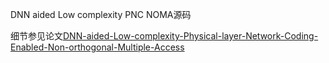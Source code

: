 
DNN aided Low complexity PNC NOMA源码

细节参见论文[DNN-aided-Low-complexity-Physical-layer-Network-Coding-Enabled-Non-orthogonal-Multiple-Access](https://ieeexplore.ieee.org/stamp/stamp.jsp?tp=&arnumber=9700575)
